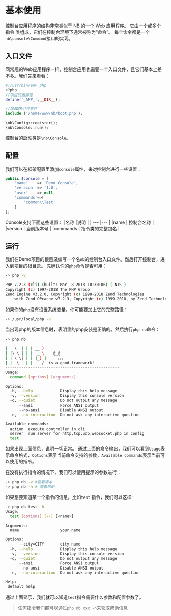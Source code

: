 # 基本使用

控制台应用程序的结构非常类似于 NB 的一个 Web 应用程序。 它由一个或多个 指令 类组成，它们在控制台环境下通常被称为“命令”。
每个命令都是一个 `nb\console\Command`接口的实现。

## 入口文件
同常规的Web应用程序一样，控制台应用也需要一个入口文件，且它们基本上差不多。我们先来看看：
```php
#!/usr/bin/env php
<?php
//项目的跟路径
define('_APP_',__DIR__);

//加载NB引导文件
include ('/home/www/nb/boot.php');

\nb\Config::register();
\nb\Console::run();
```
控制台的启动类是`\nb\Console`。

## 配置
我们可以在框架配置里添加`console`属性，来对控制台进行一些设置：
```php
public $console = [
    'name'    => 'Demo Console',
    'version' => '1.0',
    'user'    => null,
    'commands'=>[
        'common\\Test'
    ]
];
```
Console支持下面这些设置：
|名称  |说明  |
| --- |--- |
|name     | 控制台名称 |
|version  | 当前版本号 |
|commands | 指令类的完整包名 |

## 运行
我们在Demo项目的根目录编写一个名`nb`的控制台入口文件。然后打开控制台，进入到项目的根目录。
先确认你的`php`命令是否可用：
```bash
-> php -v

PHP 7.2.3 (cli) (built: Mar  8 2018 10:30:06) ( NTS )
Copyright (c) 1997-2018 The PHP Group
Zend Engine v3.2.0, Copyright (c) 1998-2018 Zend Technologies
    with Zend OPcache v7.2.3, Copyright (c) 1999-2018, by Zend Technologies
```
如果你的`php`没有设置系统变量。你可能要加上它的完整路径：
```bash
-> /usr/local/php -v
```
当出现php的版本信息时，表明里的php安装是正确的。然后执行`php nb`命令：
```bash
-> php nb
 __     _   ____
|   \  | | | __ )
| |\ \ | | |  _ \    @_@
| | \ \| | | |_) |     。。。
|_|  \___| |____/  is a good framework!
--------------------------------------------------
Usage:
  command [options] [arguments]

Options:
  -h, --help            Display this help message
  -v, --version         Display this console version
  -q, --quiet           Do not output any message
      --ansi            Force ANSI output
      --no-ansi         Disable ANSI output
  -n, --no-interaction  Do not ask any interactive question

Available commands:
  action  execute controller in cli
  server  run server for http,tcp,udp,websocket,php in config
  test    

```
如果出现上面信息，说明一切正常。
通过上面的命令输出，我们可以看到`Usage`表示命令格式，`Options`表示当前命令支持的参数，`Available commands`表示当前可以使用的指令。

在没有执行指令的情况下，我们可以使用提示的参数进行：
```bash
-> php nb -v #查看版本
-> php nb -h # 查看帮助
```

如果想要知道某一个指令的信息，比如`test` 指令，我们可以这样:
```bash
-> php nb test -h   
Usage:
  test [options] [--] [<name>]

Arguments:
  name                  your name

Options:
      --city=CITY       city name
  -h, --help            Display this help message
  -v, --version         Display this console version
  -q, --quiet           Do not output any message
      --ansi            Force ANSI output
      --no-ansi         Disable ANSI output
  -n, --no-interaction  Do not ask any interactive question

Help:
 default help
```
通过上面显示，我们就可以知道`test`指令需要什么参数和配置参数了。
> 任何指令我们都可以通过`php nb xxx -h`来获取帮助信息





